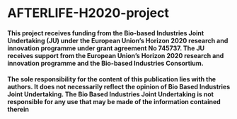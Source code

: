 # AFTERLIFE-H2020-project
#### This project receives funding from the Bio-based Industries Joint Undertaking (JU) under the European Union’s Horizon 2020 research and innovation programme under grant agreement No 745737. The JU receives support from the European Union’s Horizon 2020 research and innovation programme and the Bio-based Industries Consortium.
#### The sole responsibility for the content of this publication lies with the authors. It does not necessarily reflect the opinion of Bio Based Industries Joint Undertaking. The Bio Based Industries Joint Undertaking is not responsible for any use that may be made of the information contained therein
